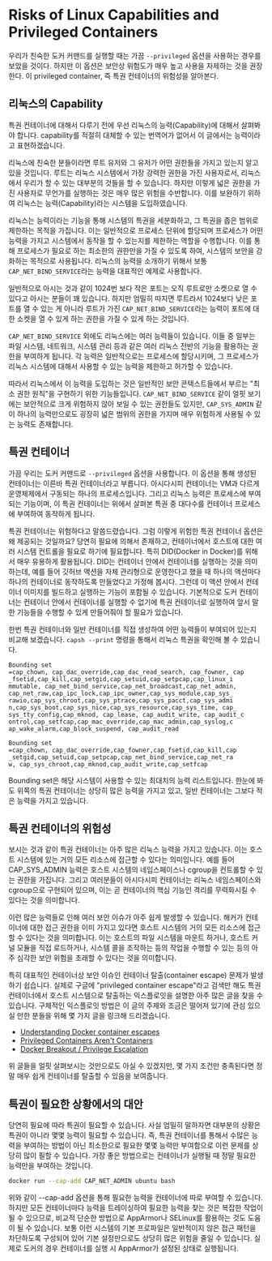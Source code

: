 # Risks of Linux Capabilities and Privileged Containers

우리가 친숙한 도커 커맨드를 실행할 때는 가끔 `--privileged` 옵션을 사용하는 경우를 보았을 것이다. 하지만 이 옵션은 보안상 위험도가 매우 높고 사용을 자제하는 것을 권장한다. 이 privileged container, 즉 특권 컨테이너의 위험성을 알아본다.

## 리눅스의 Capability

특권 컨테이너에 대해서 다루기 전에 우선 리눅스의 능력(Capability)에 대해서 살펴봐야 합니다. capability를 적절히 대체할 수 있는 번역어가 없어서 이 글에서는 능력이라고 표현하겠습니다.

리눅스에 친숙한 분들이라면 루트 유저와 그 유저가 어떤 권한들을 가지고 있는지 알고 있을 것입니다. 루트는 리눅스 시스템에서 가장 강력한 권한을 가진 사용자로서, 리눅스에서 우리가 할 수 있는 대부분의 것들을 할 수 있습니다. 하지만 이렇게 넓은 권한을 가진 사용자로 무언가를 실행하는 것은 매우 많은 위험을 수반합니다. 이를 보완하기 위하여 리눅스는 능력(Capability)라는 시스템을 도입하였습니다.

리눅스는 능력이라는 기능을 통해 시스템의 특권을 세분화하고, 그 특권을 좁은 범위로 제한하는 목적을 가집니다. 이는 일반적으로 프로세스 단위에 할당되며 프로세스가 어떤 능력을 가지고 시스템에서 동작을 할 수 있는지를 제한하는 역할을 수행합니다. 이를 통해 프로세스가 필요로 하는 최소한의 권한만을 가질 수 있도록 하여, 시스템의 보안을 강화하는 목적으로 사용됩니다. 리눅스의 능력을 소개하기 위해서 보통 `CAP_NET_BIND_SERVICE`라는 능력을 대표적인 예제로 사용합니다.

일반적으로 아시는 것과 같이 1024번 보다 작은 포트는 오직 루트로만 소켓으로 열 수 있다고 아시는 분들이 꽤 있습니다. 하지만 엄밀히 따지면 루트라서 1024보다 낮은 포트를 열 수 있는 게 아니라 루트가 가진 `CAP_NET_BIND_SERVICE`라는 능력이 포트에 대한 소켓을 열 수 있게 하는 권한을 가질 수 있게 하는 것입니다.

`CAP_NET_BIND_SERVICE` 외에도 리눅스에는 여러 능력들이 있습니다. 이들 중 일부는 파일 시스템, 네트워크, 시스템 관리 등과 같은 여러 리눅스 전반의 기능을 활용하는 권한을 부여하게 됩니다. 각 능력은 일반적으로는 프로세스에 할당시키며, 그 프로세스가 리눅스 시스템에 대해서 사용할 수 있는 능력을 제한하고 허가할 수 있습니다.

따라서 리눅스에서 이 능력을 도입하는 것은 일반적인 보안 콘텍스트들에서 부르는 "최소 권한 원칙"을 구현하기 위한 기능들입니다. `CAP_NET_BIND_SERVICE` 같이 얼핏 보기에는 보안적으로 크게 위험하지 않아 보일 수 있는 권한들도 있지만, `CAP_SYS_ADMIN` 같이 하나의 능력만으로도 굉장히 넓은 범위의 권한을 가지며 매우 위험하게 사용될 수 있는 능력도 존재합니다.

## 특권 컨테이너

가끔 우리는 도커 커맨드로 `--privileged` 옵션을 사용합니다. 이 옵션을 통해 생성된 컨테이너는 이른바 특권 컨테이너라고 부릅니다. 아시다시피 컨테이너는 VM과 다르게 운영체제에서 구동되는 하나의 프로세스입니다. 그리고 리눅스 능력은 프로세스에 부여되는 기능이며, 이 특권 컨테이너는 위에서 살펴본 특권 중 대다수를 컨테이너 프로세스에 부여하여 동작하게 됩니다.

특권 컨테이너는 위험하다고 말씀드렸습니다. 그럼 이렇게 위험한 특권 컨테이너 옵션은 왜 제공되는 것일까요? 당연히 필요에 의해서 존재하고, 컨테이너에서 호스트에 대한 여러 시스템 컨트롤을 필요로 하기에 필요합니다. 특히 DID(Docker in Docker)를 위해서 매우 유용하게 활용됩니다. DID는 컨테이너 안에서 컨테이너를 실행하는 것을 의미하는데, 예를 들어 깃허브 액션을 자체 관리형으로 운영한다고 했을 때 하나의 액션마다 하나의 컨테이너로 동작하도록 만들었다고 가정해 봅시다. 그런데 이 액션 안에서 컨테이너 이미지를 빌드하고 실행하는 기능이 포함될 수 있습니다. 기본적으로 도커 컨테이너는 컨테이너 안에서 컨테이너를 실행할 수 없기에 특권 컨테이너로 실행하여 앞서 말한 기능들을 수행할 수 있게 만들어줘야 할 필요가 있습니다.

한번 특권 컨테이너와 일반 컨테이너를 직접 생성하여 어떤 능력들이 부여되어 있는지 비교해 보겠습니다. `capsh --print` 명령을 통해서 리눅스 특권을 확인해 볼 수 있습니다.


```plaintext
Bounding set
=cap_chown, cap_dac_override,cap_dac_read_search, cap_fowner, cap
_fsetid,cap_kill,cap_setgid,cap_setuid,cap_setpcap,cap_linux_i
mmutable, cap_net_bind_service,cap_net_broadcast,cap_net_admin,
cap_net_raw,cap_ipc_lock,cap_ipc_owner,cap_sys_module,cap_sys_
rawio,cap_sys_chroot,cap_sys_ptrace,cap_sys_pacct,cap_sys_admi
n,cap_sys_boot,cap_sys_nice,cap_sys_resource,cap_sys_time, cap_
sys_tty_config,cap_mknod, cap_lease, cap_audit_write, cap_audit_c
ontrol,cap_setfcap,cap_mac_override,cap_mac_admin,cap_syslog,c
ap_wake_alarm,cap_block_suspend, cap_audit_read
```

```plaintext
Bounding set
=cap_chown, cap_dac_override,cap_fowner,cap_fsetid,cap_kill,cap
_setgid,cap_setuid,cap_setpcap,cap_net_bind_service,cap_net_ra
w, cap_sys_chroot,cap_mknod,cap_audit_write,cap_setfcap
```


Bounding set은 해당 시스템이 사용할 수 있는 최대치의 능력 리스트입니다. 한눈에 봐도 위쪽의 특권 컨테이너는 상당히 많은 능력을 가지고 있고, 일반 컨테이너는 그보다 적은 능력을 가지고 있습니다.

## 특권 컨테이너의 위험성

보시는 것과 같이 특권 컨테이너는 아주 많은 리눅스 능력을 가지고 있습니다. 이는 호스트 시스템에 있는 거의 모든 리소스에 접근할 수 있다는 의미입니다. 예를 들어 CAP_SYS_ADMIN 능력은 호스트 시스템의 네임스페이스나 cgroup을 컨트롤할 수 있는 권한을 가집니다. 그리고 여러분들이 아시다시피 컨테이너는 리눅스 네임스페이스와 cgroup으로 구현되어 있으며, 이는 곧 컨테이너의 핵심 기능인 격리를 무력화시킬 수 있다는 것을 의미합니다.

이런 많은 능력들로 인해 여러 보안 이슈가 아주 쉽게 발생할 수 있습니다. 해커가 컨테이너에 대한 접근 권한을 이미 가지고 있다면 호스트 시스템의 거의 모든 리소스에 접근할 수 있다는 것을 의미합니다. 이는 호스트의 파일 시스템을 마운트 하거나, 호스트 커널 모듈을 직접 로드하거나, 시스템 콜을 조작하는 등의 작업을 수행할 수 있는 등의 아주 심각한 보안 위험을 초래할 수 있다는 것을 의미합니다.

특히 대표적인 컨테이너상 보안 이슈인 컨테이너 탈출(container escape) 문제가 발생하기 쉽습니다. 실제로 구글에 "privileged container escape"라고 검색만 해도 특권 컨테이너에서 호스트 시스템으로 탈출하는 익스플로잇을 설명한 아주 많은 글을 찾을 수 있습니다. 구체적인 익스플로잇 방법은 이 글의 주제와 조금은 떨어져 있기에 관심 있으실 만한 분들을 위해 몇 가지 글을 링크해 드리겠습니다.

- [Understanding Docker container escapes](링크)
- [Privileged Containers Aren't Containers](링크)
- [Docker Breakout / Privilege Escalation](링크)

위 글들을 얼핏 살펴보시는 것만으로도 아실 수 있겠지만, 몇 가지 조건만 충족된다면 정말 매우 쉽게 컨테이너를 탈출할 수 있음을 보여줍니다.

## 특권이 필요한 상황에서의 대안

당연히 필요에 따라 특권이 필요할 수 있습니다. 사실 엄밀히 말하자면 대부분의 상황은 특권이 아니라 몇몇 능력이 필요할 수 있습니다. 즉, 특권 컨테이너를 통해서 수많은 능력을 부여하는 방법이 아닌 최소한으로 필요한 몇몇 능력만 부여함으로 이런 문제를 상당히 많이 필할 수 있습니다. 가장 좋은 방법으로는 컨테이너가 실행될 때 정말 필요한 능력만을 부여하는 것입니다.

```bash
docker run --cap-add CAP_NET_ADMIN ubuntu bash
```

위와 같이 --cap-add 옵션을 통해 필요한 능력을 컨테이너에 따로 부여할 수 있습니다. 하지만 모든 컨테이너마다 능력을 트레이싱하여 필요한 능력을 찾는 것은 복잡한 작업이 될 수 있으므로, 비교적 단순한 방법으로 AppArmor나 SELinux를 활용하는 것도 도움이 될 수 있습니다. 보통 이런 시스템의 기본 프로파일은 일반적이지 않은 접근 패턴을 차단하도록 구성되어 있어 기본 설정만으로도 상당히 많은 위험을 줄일 수 있습니다. 실제로 도커의 경우 컨테이너를 실행 시 AppArmor가 설정된 상태로 실행됩니다.